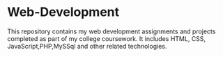 # Web-Development
This repository contains my web development assignments and projects completed as part of my college coursework. It includes HTML, CSS, JavaScript,PHP,MySSql and other related technologies.
